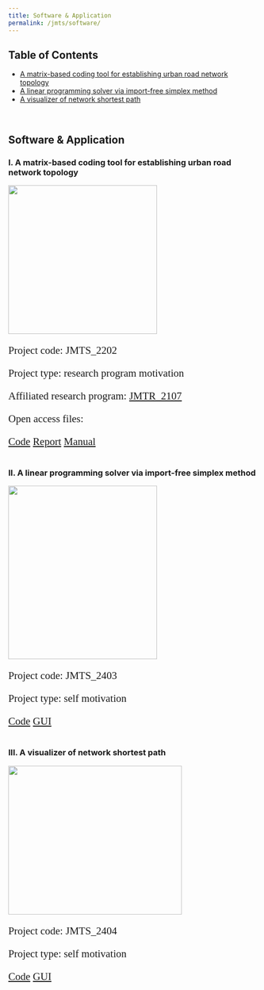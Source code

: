 ```yaml
---
title: Software & Application
permalink: /jmts/software/
---
```


<style>
.intro{
font-family:times;
font-size:21px;
}
</style>

## Table of Contents  
- [A matrix-based coding tool for establishing urban road network topology](#jmts_2202)  
- [A linear programming solver via import-free simplex method](#jmts_2403)  
- [A visualizer of network shortest path](#jmts_2404)  


<a name="jmts_2202"/> 
<br>

## Software & Application
### I. A matrix-based coding tool for establishing urban road network topology

<div class="container">
    <div class="row">
        <div class="col-md-4">
          <img src="/JTRC/jmts/jmts_2202.png" class="center" width='300' height='300'>
        </div>
        <div class="col-md-5">
            <div class="intro">
            <p>Project code: JMTS_2202</p>
            <p>Project type: research program motivation</p>
            <p>Affiliated research program: <a href="https://yunqing-jia.github.io/JTRC/jmtr/researchtopic/#JMTR_2107">JMTR_2107</a></p>
            <p>Open access files: </p>
            <a href="https://github.com/Yunqing-Jia/JMTS_2202" class="btn btn-info active" aria-pressed="true">Code</a>
            <a href="https://yunqing-jia.github.io/JTRC/jmts/JMTS_2202_1_0R.pdf" target="_blank" class="btn btn-primary active" aria-pressed="true">Report</a>
            <a href="https://yunqing-jia.github.io/JTRC/jmts/JMTS_2202_1_0M.pdf" target="_blank" class="btn btn-slide active" aria-pressed="true">Manual</a>
            </div>
        </div>
    </div>
</div>

<a name="jmts_2403"/> 
<br>

### II. A linear programming solver via import-free simplex method

<div class="container">
    <div class="row">
        <div class="col-md-4">
          <img src="/JTRC/jmts/jmts_2403.png" class="center" width='300' height='350'>
        </div>
        <div class="col-md-5">
            <div class="intro">
            <p>Project code: JMTS_2403</p>
            <p>Project type: self motivation</p>
            <a href="https://github.com/Yunqing-Jia/JMTS_2403" class="btn btn-info active" aria-pressed="true">Code</a>
            <a href="https://yunqing-jia.github.io/JMTS_2403/" class="btn btn-video active" aria-pressed="true">GUI</a>
            </div>
        </div>
    </div>
</div>

<a name="jmts_2404"/> 
<br>

### III. A visualizer of network shortest path

<div class="container">
    <div class="row">
        <div class="col-md-4">
          <img src="/JTRC/jmts/jmts_2404.png" class="center" width='350' height='300'>
        </div>
        <div class="col-md-5">
            <div class="intro">
            <p>Project code: JMTS_2404</p>
            <p>Project type: self motivation</p>
            <a href="https://github.com/Yunqing-Jia/JMTS_2404" class="btn btn-info active" aria-pressed="true">Code</a>
            <a href="https://yunqing-jia.github.io/JMTS_2404/" class="btn btn-video active" aria-pressed="true">GUI</a>
            </div>
        </div>
    </div>
</div>

<br>

